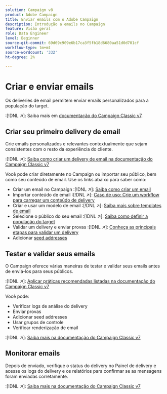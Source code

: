 ```yaml
---
solution: Campaign v8
product: Adobe Campaign
title: Enviar emails com o Adobe Campaign
description: Introdução a emails no Campaign
feature: Visão geral
role: Data Engineer
level: Beginner
source-git-commit: 69d69c909e6b17ca3f5fb18d6680aa51d0d701cf
workflow-type: tm+mt
source-wordcount: '332'
ht-degree: 2%

---
```


# Criar e enviar emails

Os deliveries de email permitem enviar emails personalizados para a população do target.

:[!DNL :arrow_upper_right:]: Saiba mais em [documentação do Campaign Classic v7](https://experienceleague.adobe.com/docs/campaign-classic/using/sending-messages/sending-emails/about-email-channel.html).

## Criar seu primeiro delivery de email

Crie emails personalizados e relevantes contextualmente que sejam consistentes com o resto da experiência do cliente.

:[!DNL :arrow_upper_right:]: [Saiba como criar um delivery de email na documentação do Campaign Classic v7](https://experienceleague.adobe.com/docs/campaign-classic/using/designing-content/editing-html-content/use-case--creating-an-email-delivery.html)

Você pode criar diretamente no Campaign ou importar seu público, bem como seu conteúdo de email. Use os links abaixo para saber como:

* Criar um email no Campaign
:[!DNL :arrow_upper_right:]: [Saiba como criar um email](https://experienceleague.adobe.com/docs/campaign-classic/using/sending-messages/sending-emails/defining-the-email-content.html)
* Importar conteúdo de email
:[!DNL :arrow_upper_right:]: [Caso de uso: Crie um workflow para carregar um conteúdo de delivery](https://experienceleague.adobe.com/docs/campaign-classic/using/automating-with-workflows/use-cases/deliveries/loading-delivery-content.html)
* Criar e usar um modelo de email
:[!DNL :arrow_upper_right:]: [Saiba mais sobre templates de email](https://experienceleague.adobe.com/docs/campaign-classic/using/sending-messages/using-delivery-templates/about-templates.html)
* Selecione o público do seu email
:[!DNL :arrow_upper_right:]: [Saiba como definir a população do target](https://experienceleague.adobe.com/docs/campaign-classic/using/sending-messages/key-steps-when-creating-a-delivery/steps-defining-the-target-population.html)
* Validar um delivery e enviar provas
:[!DNL :arrow_upper_right:]: [Conheça as principais etapas para validar um delivery](https://experienceleague.adobe.com/docs/campaign-classic/using/sending-messages/key-steps-when-creating-a-delivery/steps-validating-the-delivery.html)
* Adicionar [seed addresses](https://experienceleague.adobe.com/docs/campaign-classic/using/sending-messages/using-seed-addresses/about-seed-addresses.html)

## Testar e validar seus emails

O Campaign oferece várias maneiras de testar e validar seus emails antes de enviá-los para seus públicos.

:[!DNL :arrow_upper_right:]: [Aplicar práticas recomendadas listadas na documentação do Campaign Classic v7](https://experienceleague.adobe.com/docs/campaign-classic/using/sending-messages/key-steps-when-creating-a-delivery/delivery-bestpractices/check-before-sending.html)

Você pode:

* Verificar logs de análise do delivery
* Enviar provas
* Adicionar seed addresses
* Usar grupos de controle
* Verificar renderização de email

:[!DNL :arrow_upper_right:]: [Saiba mais na documentação do Campaign Classic v7](https://experienceleague.adobe.com/docs/campaign-classic/using/sending-messages/key-steps-when-creating-a-delivery/steps-validating-the-delivery.html)

## Monitorar emails

Depois de enviado, verifique o status do delivery no Painel de delivery e acesse os logs do delivery e os relatórios para confirmar se as mensagens foram enviadas corretamente.

:[!DNL :arrow_upper_right:]: [Saiba mais na documentação do Campaign Classic v7](https://experienceleague.adobe.com/docs/campaign-classic/using/sending-messages/key-steps-when-creating-a-delivery/delivery-bestpractices/track-and-monitor.html)

